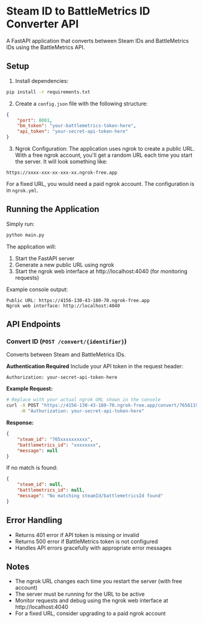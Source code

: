 # Steam ID to BattleMetrics ID Converter API

A FastAPI application that converts between Steam IDs and BattleMetrics IDs using the BattleMetrics API.

## Setup

1. Install dependencies:
```bash
pip install -r requirements.txt
```

2. Create a `config.json` file with the following structure:
```json
{
    "port": 8001,
    "bm_token": "your-battlemetrics-token-here",
    "api_token": "your-secret-api-token-here"
}
```

3. Ngrok Configuration:
The application uses ngrok to create a public URL. With a free ngrok account, you'll get a random URL each time you start the server. It will look something like:
```
https://xxxx-xxx-xx-xxx-xx.ngrok-free.app
```

For a fixed URL, you would need a paid ngrok account. The configuration is in `ngrok.yml`.

## Running the Application

Simply run:
```bash
python main.py
```

The application will:
1. Start the FastAPI server
2. Generate a new public URL using ngrok
3. Start the ngrok web interface at http://localhost:4040 (for monitoring requests)

Example console output:
```
Public URL: https://4156-130-43-180-70.ngrok-free.app
Ngrok web interface: http://localhost:4040
```

## API Endpoints

### Convert ID (`POST /convert/{identifier}`)
Converts between Steam and BattleMetrics IDs.

**Authentication Required**
Include your API token in the request header:
```
Authorization: your-secret-api-token-here
```

**Example Request:**
```bash
# Replace with your actual ngrok URL shown in the console
curl -X POST "https://4156-130-43-180-70.ngrok-free.app/convert/76561198123456789" \
     -H "Authorization: your-secret-api-token-here"
```

**Response:**
```json
{
    "steam_id": "765xxxxxxxxxx",
    "battlemetrics_id": "xxxxxxxx",
    "message": null
}
```

If no match is found:
```json
{
    "steam_id": null,
    "battlemetrics_id": null,
    "message": "No matching steamId/battlemetricsId found"
}
```

## Error Handling
- Returns 401 error if API token is missing or invalid
- Returns 500 error if BattleMetrics token is not configured
- Handles API errors gracefully with appropriate error messages

## Notes
- The ngrok URL changes each time you restart the server (with free account)
- The server must be running for the URL to be active
- Monitor requests and debug using the ngrok web interface at http://localhost:4040
- For a fixed URL, consider upgrading to a paid ngrok account 